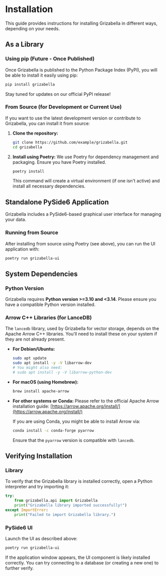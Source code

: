 # Installation

This guide provides instructions for installing Grizabella in different ways, depending on your needs.

## As a Library

### Using pip (Future - Once Published)

Once Grizabella is published to the Python Package Index (PyPI), you will be able to install it easily using pip:

```bash
pip install grizabella
```

Stay tuned for updates on our official PyPI release!

### From Source (for Development or Current Use)

If you want to use the latest development version or contribute to Grizabella, you can install it from source:

1. **Clone the repository:**

    ```bash
    git clone https://github.com/example/grizabella.git
    cd grizabella
    ```

2. **Install using Poetry:**
    We use Poetry for dependency management and packaging. Ensure you have Poetry installed.

    ```bash
    poetry install
    ```

    This command will create a virtual environment (if one isn't active) and install all necessary dependencies.

## Standalone PySide6 Application

Grizabella includes a PySide6-based graphical user interface for managing your data.

### Running from Source

After installing from source using Poetry (see above), you can run the UI application with:

```bash
poetry run grizabella-ui
```

## System Dependencies

### Python Version

Grizabella requires **Python version >=3.10 and <3.14**. Please ensure you have a compatible Python version installed.

### Arrow C++ Libraries (for LanceDB)

The `lancedb` library, used by Grizabella for vector storage, depends on the Apache Arrow C++ libraries. You'll need to install these on your system if they are not already present.

* **For Debian/Ubuntu:**

    ```bash
    sudo apt update
    sudo apt install -y -V libarrow-dev
    # You might also need:
    # sudo apt install -y -V libarrow-python-dev
    ```

* **For macOS (using Homebrew):**

    ```bash
    brew install apache-arrow
    ```

* **For other systems or Conda:**
    Please refer to the official Apache Arrow installation guide: [https://arrow.apache.org/install/](https://arrow.apache.org/install/)

    If you are using Conda, you might be able to install Arrow via:

    ```bash
    conda install -c conda-forge pyarrow
    ```

    Ensure that the `pyarrow` version is compatible with `lancedb`.

## Verifying Installation

### Library

To verify that the Grizabella library is installed correctly, open a Python interpreter and try importing it:

```python
try:
    from grizabella.api import Grizabella
    print("Grizabella library imported successfully!")
except ImportError:
    print("Failed to import Grizabella library.")
```

### PySide6 UI

Launch the UI as described above:

```bash
poetry run grizabella-ui
```

If the application window appears, the UI component is likely installed correctly. You can try connecting to a database (or creating a new one) to further verify.
